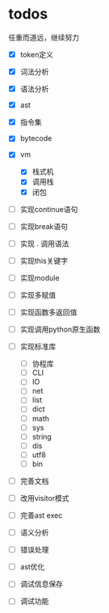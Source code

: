 # todos

任重而道远，继续努力

- [X] token定义
- [X] 词法分析
- [X] 语法分析
- [X] ast
- [X] 指令集
- [X] bytecode
- [X] vm
    - [X] 栈式机
    - [X] 调用栈
    - [X] 闭包
- [ ] 实现continue语句
- [ ] 实现break语句
- [ ] 实现 . 调用语法
- [ ] 实现this关键字
- [ ] 实现module
- [ ] 实现多赋值
- [ ] 实现函数多返回值
- [ ] 实现调用python原生函数
- [ ] 实现标准库
    - [ ] 协程库
    - [ ] CLI
    - [ ] IO
    - [ ] net
    - [ ] list
    - [ ] dict
    - [ ] math
    - [ ] sys
    - [ ] string
    - [ ] dis
    - [ ] utf8
    - [ ] bin
    
- [ ] 完善文档
- [ ] 改用visitor模式
- [ ] 完善ast exec
- [ ] 语义分析
- [ ] 错误处理
- [ ] ast优化
- [ ] 调试信息保存
- [ ] 调试功能


